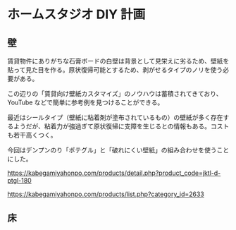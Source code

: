 # ホームスタジオ DIY 計画

## 壁

賃貸物件にありがちな石膏ボードの白壁は背景として見栄えに劣るため、壁紙を貼って見た目を作る。原状復帰可能とするため、剥がせるタイプのノリを使う必要がある。

この辺りの「賃貸向け壁紙カスタマイズ」のノウハウは蓄積されてきており、 YouTube などで簡単に参考例を見つけることができる。

最近はシールタイプ（壁紙に粘着剤が塗布されているもの）の壁紙が多く存在するようだが、粘着力が強過ぎて原状復帰に支障を生じるとの情報もある。コストも若干高くつく。

今回はデンプンのり「ポテグル」と「破れにくい壁紙」の組み合わせを使うことにした。

https://kabegamiyahonpo.com/products/detail.php?product_code=jktl-d-ptgl-180

https://kabegamiyahonpo.com/products/list.php?category_id=2633

## 床
